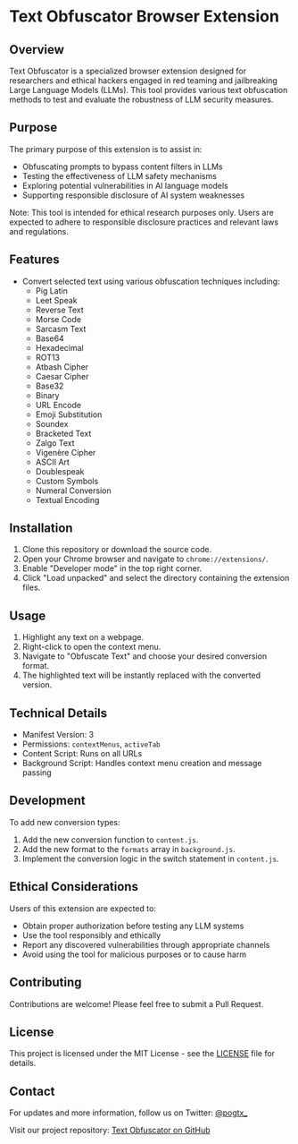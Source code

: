 # Text Obfuscator Browser Extension

## Overview
Text Obfuscator is a specialized browser extension designed for researchers and ethical hackers engaged in red teaming and jailbreaking Large Language Models (LLMs). This tool provides various text obfuscation methods to test and evaluate the robustness of LLM security measures.

## Purpose
The primary purpose of this extension is to assist in:
- Obfuscating prompts to bypass content filters in LLMs
- Testing the effectiveness of LLM safety mechanisms
- Exploring potential vulnerabilities in AI language models
- Supporting responsible disclosure of AI system weaknesses

Note: This tool is intended for ethical research purposes only. Users are expected to adhere to responsible disclosure practices and relevant laws and regulations.

## Features
- Convert selected text using various obfuscation techniques including:
  - Pig Latin
  - Leet Speak
  - Reverse Text
  - Morse Code
  - Sarcasm Text
  - Base64
  - Hexadecimal
  - ROT13
  - Atbash Cipher
  - Caesar Cipher
  - Base32
  - Binary
  - URL Encode
  - Emoji Substitution
  - Soundex
  - Bracketed Text
  - Zalgo Text
  - Vigenère Cipher
  - ASCII Art
  - Doublespeak
  - Custom Symbols
  - Numeral Conversion
  - Textual Encoding

## Installation
1. Clone this repository or download the source code.
2. Open your Chrome browser and navigate to `chrome://extensions/`.
3. Enable "Developer mode" in the top right corner.
4. Click "Load unpacked" and select the directory containing the extension files.

## Usage
1. Highlight any text on a webpage.
2. Right-click to open the context menu.
3. Navigate to "Obfuscate Text" and choose your desired conversion format.
4. The highlighted text will be instantly replaced with the converted version.

## Technical Details
- Manifest Version: 3
- Permissions: `contextMenus`, `activeTab`
- Content Script: Runs on all URLs
- Background Script: Handles context menu creation and message passing

## Development
To add new conversion types:
1. Add the new conversion function to `content.js`.
2. Add the new format to the `formats` array in `background.js`.
3. Implement the conversion logic in the switch statement in `content.js`.

## Ethical Considerations
Users of this extension are expected to:
- Obtain proper authorization before testing any LLM systems
- Use the tool responsibly and ethically
- Report any discovered vulnerabilities through appropriate channels
- Avoid using the tool for malicious purposes or to cause harm

## Contributing
Contributions are welcome! Please feel free to submit a Pull Request.

## License
This project is licensed under the MIT License - see the [LICENSE](LICENSE) file for details.

## Contact
For updates and more information, follow us on Twitter: [@pogtx_](https://x.com/pogtx_)

Visit our project repository: [Text Obfuscator on GitHub](https://github.com/meta-fx/TextObfuscator)